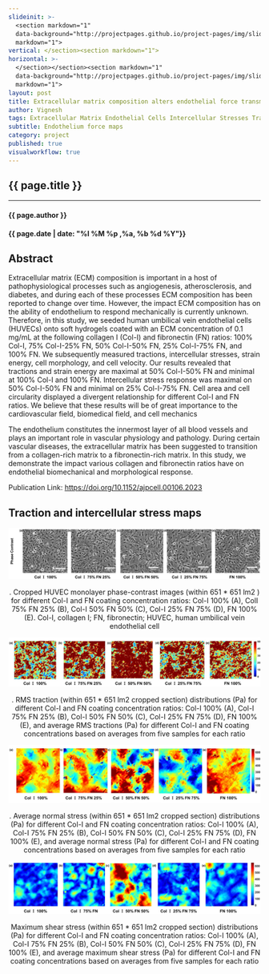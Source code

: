 ```yaml
---
slideinit: >-
  <section markdown="1"
  data-background="http://projectpages.github.io/project-pages/img/slidebackground.png"><section
  markdown="1">
vertical: </section><section markdown="1">
horizontal: >-
  </section></section><section markdown="1"
  data-background="http://projectpages.github.io/project-pages/img/slidebackground.png"><section
  markdown="1">
layout: post
title: Extracellular matrix composition alters endothelial force transmission
author: Vignesh
tags: Extracellular Matrix Endothelial Cells Intercellular Stresses Traction Force Microscopy
subtitle: Endothelium force maps
category: project
published: true
visualworkflow: true
---
```

<!-- Start Writing Below in Markdown -->

<section markdown="1" data-background="http://projectpages.github.io/project-pages/img/slidebackground.png"><section markdown="1">

## {{ page.title }}

<hr>

#### {{ page.author }}

#### {{ page.date | date: "%I %M %p ,%a, %b %d %Y"}}


## Abstract

Extracellular matrix (ECM) composition is important in a host of pathophysiological processes such as angiogenesis, atherosclerosis, and diabetes, and during each of these processes ECM composition has been reported to change over time. However, the impact ECM composition has on the ability of endothelium to respond mechanically is currently unknown. Therefore, in this study, we seeded human umbilical vein endothelial cells (HUVECs) onto soft hydrogels coated with an ECM concentration of 0.1 mg/mL at the following collagen I (Col-I) and fibronectin (FN) ratios: 100% Col-I, 75% Col-I-25% FN, 50% Col-I-50% FN, 25% Col-I-75% FN, and 100% FN. We subsequently measured tractions, intercellular stresses, strain energy, cell morphology, and cell velocity. Our results revealed that tractions and strain energy are maximal at 50% Col-I-50% FN and minimal at 100% Col-I and 100% FN. Intercellular stress response was maximal on 50% Col-I-50% FN and minimal on 25% Col-I-75% FN. Cell area and cell circularity displayed a divergent relationship for different Col-I and FN ratios. We believe that these results will be of great importance to the cardiovascular field, biomedical field, and cell mechanics

The endothelium constitutes the innermost layer of all blood vessels and plays an important role in vascular physiology and pathology. During certain vascular diseases, the extracellular matrix has been suggested to transition from a collagen-rich matrix to a fibronectin-rich matrix. In this study, we demonstrate the impact various collagen and fibronectin ratios have on endothelial biomechanical and morphological response.
 
Publication Link: https://doi.org/10.1152/ajpcell.00106.2023
 
## Traction and intercellular stress maps


![Frame](/img/ECM_Paper/Phase_Contrast.jpg)
<p align="center">. Cropped HUVEC monolayer phase-contrast images (within 651 * 651 lm2 ) for different Col-I and FN coating concentration ratios: Col-I 100% (A), ColI 75% FN 25% (B), Col-I 50% FN 50% (C), Col-I 25% FN 75% (D), FN 100% (E). Col-I, collagen I; FN, fibronectin; HUVEC, human umbilical vein endothelial cell</p>

![Frame](/img/ECM_Paper/RMS_Traction.jpg)
<p align="center">. RMS traction (within 651 * 651 lm2 cropped section) distributions (Pa) for different Col-I and FN coating concentration ratios: Col-I 100% (A), Col-I 75% FN 25% (B), Col-I 50% FN 50% (C), Col-I 25% FN 75% (D), FN 100% (E), and average RMS tractions (Pa) for different Col-I and FN coating concentrations based on averages from five samples for each ratio</p>

![Frame](/img/ECM_Paper/Avg_Normal.JPG)
<p align="center">. Average normal stress (within 651 * 651 lm2 cropped section) distributions (Pa) for different Col-I and FN coating concentration ratios: Col-I 100% (A), Col-I 75% FN 25% (B), Col-I 50% FN 50% (C), Col-I 25% FN 75% (D), FN 100% (E), and average normal stress (Pa) for different Col-I and FN coating concentrations based on averages from five samples for each ratio</p>

![Frame](/img/ECM_Paper/Max_Shear.JPG)
<p align="center">Maximum shear stress (within 651 * 651 lm2 cropped section) distributions (Pa) for different Col-I and FN coating concentration ratios: Col-I 100% (A), Col-I 75% FN 25% (B), Col-I 50% FN 50% (C), Col-I 25% FN 75% (D), FN 100% (E), and average maximum shear stress (Pa) for different Col-I and FN coating concentrations based on averages from five samples for each ratio</p>
